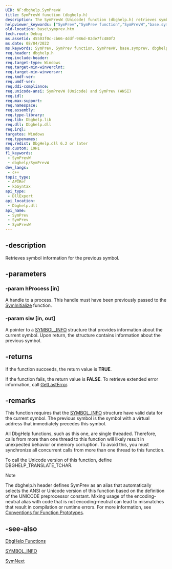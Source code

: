 ```yaml
---
UID: NF:dbghelp.SymPrevW
title: SymPrevW function (dbghelp.h)
description: The SymPrevW (Unicode) function (dbghelp.h) retrieves symbol information for the previous symbol.
helpviewer_keywords: ["SymPrev","SymPrev function","SymPrevW","base.symprev","dbghelp/SymPrev","dbghelp/SymPrevW"]
old-location: base\symprev.htm
tech.root: Debug
ms.assetid: 45503f0c-cb66-4ddf-986d-02de7fc480f2
ms.date: 08/04/2022
ms.keywords: SymPrev, SymPrev function, SymPrevW, base.symprev, dbghelp/SymPrev, dbghelp/SymPrevW
req.header: dbghelp.h
req.include-header: 
req.target-type: Windows
req.target-min-winverclnt: 
req.target-min-winversvr: 
req.kmdf-ver: 
req.umdf-ver: 
req.ddi-compliance: 
req.unicode-ansi: SymPrevW (Unicode) and SymPrev (ANSI)
req.idl: 
req.max-support: 
req.namespace: 
req.assembly: 
req.type-library: 
req.lib: Dbghelp.lib
req.dll: Dbghelp.dll
req.irql: 
targetos: Windows
req.typenames: 
req.redist: DbgHelp.dll 6.2 or later
ms.custom: 19H1
f1_keywords:
 - SymPrevW
 - dbghelp/SymPrevW
dev_langs:
 - c++
topic_type:
 - APIRef
 - kbSyntax
api_type:
 - DllExport
api_location:
 - Dbghelp.dll
api_name:
 - SymPrev
 - SymPrev
 - SymPrevW
---
```


## -description

Retrieves symbol information for the previous symbol.

## -parameters

### -param hProcess [in]

A handle to a process. This handle must have been previously passed to the 
<a href="/windows/desktop/api/dbghelp/nf-dbghelp-syminitialize">SymInitialize</a> function.

### -param siw [in, out]

A pointer to a 
<a href="/windows/desktop/api/dbghelp/ns-dbghelp-symbol_info">SYMBOL_INFO</a> structure that provides information about the current symbol. Upon return, the structure contains information about the previous symbol.

## -returns

If the function succeeds, the return value is <b>TRUE</b>.
						

If the function fails, the return value is <b>FALSE</b>. To retrieve extended error information, call 
<a href="/windows/desktop/api/errhandlingapi/nf-errhandlingapi-getlasterror">GetLastError</a>.

## -remarks

This function requires that the <a href="/windows/desktop/api/dbghelp/ns-dbghelp-symbol_info">SYMBOL_INFO</a> structure have valid data for the current symbol. The previous symbol is the symbol with a virtual address that immediately precedes this symbol.

All DbgHelp functions, such as this one, are single threaded. Therefore, calls from more than one thread to this function will likely result in unexpected behavior or memory corruption. To avoid this, you must synchronize all concurrent calls from more than one thread to this function.

To call the Unicode version of this function, define DBGHELP_TRANSLATE_TCHAR.





> [!NOTE]
> The dbghelp.h header defines SymPrev as an alias that automatically selects the ANSI or Unicode version of this function based on the definition of the UNICODE preprocessor constant. Mixing usage of the encoding-neutral alias with code that is not encoding-neutral can lead to mismatches that result in compilation or runtime errors. For more information, see [Conventions for Function Prototypes](/windows/win32/intl/conventions-for-function-prototypes).

## -see-also

<a href="/windows/desktop/Debug/dbghelp-functions">DbgHelp Functions</a>



<a href="/windows/desktop/api/dbghelp/ns-dbghelp-symbol_info">SYMBOL_INFO</a>



<a href="/windows/desktop/api/dbghelp/nf-dbghelp-symnext">SymNext</a>
